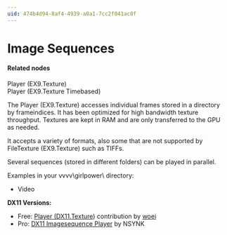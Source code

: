 ```yaml
---
uid: 474b4d94-8af4-4939-a0a1-7cc2f041ac0f
---
```


# Image Sequences


#### Related nodes
<span class="node">Player (EX9.Texture)</span>  
<span class="node">Player (EX9.Texture Timebased)</span>  



The <span class="node">Player (EX9.Texture)</span> accesses individual frames stored in a directory by frameindices. It has been optimized for high bandwidth texture throughput. Textures are kept in RAM and are only transferred to the GPU as needed.  

It accepts a variety of formats, also some that are not supported by <span class="node">FileTexture (EX9.Texture)</span> such as TIFFs.  

Several sequences (stored in different folders) can be played in parallel.  

Examples in your vvvv\girlpower\ directory:  
* Video  

**DX11 Versions:**  
* Free: <a href="https://vvvv.org/contribution/Player (DX11.Texture" class="extURL contribution" target="_blank">Player (DX11.Texture</a>) contribution by <span class="user"><a href="https://vvvv.org/users/woei" class="extURL" target="_blank">woei</a></span>  
* Pro: [DX11 Imagesequence Player](https://vvvv.org/store/#dx11-imagesequence-player) by NSYNK  



